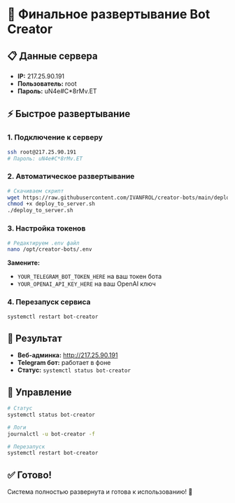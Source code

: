 # 🚀 Финальное развертывание Bot Creator

## 📋 Данные сервера
- **IP:** 217.25.90.191
- **Пользователь:** root
- **Пароль:** uN4e#C*8rMv.ET

## ⚡ Быстрое развертывание

### 1. Подключение к серверу
```bash
ssh root@217.25.90.191
# Пароль: uN4e#C*8rMv.ET
```

### 2. Автоматическое развертывание
```bash
# Скачиваем скрипт
wget https://raw.githubusercontent.com/IVANFROL/creator-bots/main/deploy_to_server.sh
chmod +x deploy_to_server.sh
./deploy_to_server.sh
```

### 3. Настройка токенов
```bash
# Редактируем .env файл
nano /opt/creator-bots/.env
```

**Замените:**
- `YOUR_TELEGRAM_BOT_TOKEN_HERE` на ваш токен бота
- `YOUR_OPENAI_API_KEY_HERE` на ваш OpenAI ключ

### 4. Перезапуск сервиса
```bash
systemctl restart bot-creator
```

## 🎯 Результат

- **Веб-админка:** http://217.25.90.191
- **Telegram бот:** работает в фоне
- **Статус:** `systemctl status bot-creator`

## 🔧 Управление

```bash
# Статус
systemctl status bot-creator

# Логи
journalctl -u bot-creator -f

# Перезапуск
systemctl restart bot-creator
```

## ✅ Готово!

Система полностью развернута и готова к использованию! 🎉
